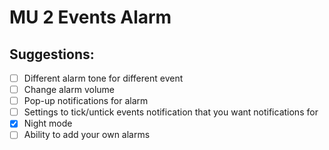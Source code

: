 # MU 2 Events Alarm

## Suggestions:
- [ ] Different alarm tone for different event
- [ ] Change alarm volume
- [ ] Pop-up notifications for alarm
- [ ] Settings to tick/untick events notification that you want notifications for
- [X] Night mode
- [ ] Ability to add your own alarms
